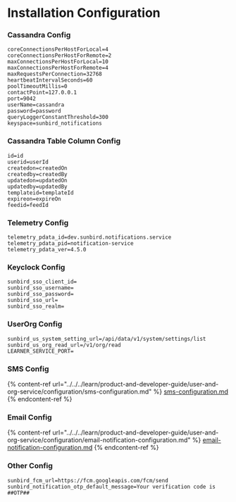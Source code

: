 # Installation Configuration

### Cassandra Config

```
coreConnectionsPerHostForLocal=4
coreConnectionsPerHostForRemote=2
maxConnectionsPerHostForLocal=10
maxConnectionsPerHostForRemote=4
maxRequestsPerConnection=32768
heartbeatIntervalSeconds=60
poolTimeoutMillis=0
contactPoint=127.0.0.1
port=9042
userName=cassandra
password=password
queryLoggerConstantThreshold=300
keyspace=sunbird_notifications  
```

### Cassandra Table Column Config

```
id=id
userid=userId
createdon=createdOn
createdby=createdBy
updatedon=updatedOn
updatedby=updatedBy
templateid=templateId
expireon=expireOn
feedid=feedId
```

### Telemetry Config

```
telemetry_pdata_id=dev.sunbird.notifications.service
telemetry_pdata_pid=notification-service
telemetry_pdata_ver=4.5.0
```

### Keyclock Config

```
sunbird_sso_client_id=
sunbird_sso_username=
sunbird_sso_password=
sunbird_sso_url=
sunbird_sso_realm=
```

### UserOrg Config

```
sunbird_us_system_setting_url=/api/data/v1/system/settings/list
sunbird_us_org_read_url=/v1/org/read
LEARNER_SERVICE_PORT=
```

### SMS Config

{% content-ref url="../../../learn/product-and-developer-guide/user-and-org-service/configuration/sms-configuration.md" %}
[sms-configuration.md](../../../learn/product-and-developer-guide/user-and-org-service/configuration/sms-configuration.md)
{% endcontent-ref %}

### Email Config

{% content-ref url="../../../learn/product-and-developer-guide/user-and-org-service/configuration/email-notification-configuration.md" %}
[email-notification-configuration.md](../../../learn/product-and-developer-guide/user-and-org-service/configuration/email-notification-configuration.md)
{% endcontent-ref %}

### Other Config

```
sunbird_fcm_url=https://fcm.googleapis.com/fcm/send
sunbird_notification_otp_default_message=Your verification code is ##OTP##

```
